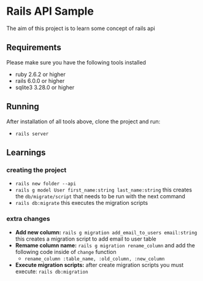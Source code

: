 # Rails API Sample
The aim of this project is to learn some concept of rails api

## Requirements
Please make sure you have the following tools installed

* ruby 2.6.2 or higher
* rails 6.0.0 or higher
* sqlite3 3.28.0 or higher

## Running
After installation of all tools above, clone the project and run:

* `rails server`

##  Learnings

### creating the project

* `rails new folder --api`
* `rails g model User first_name:string last_name:string` this creates the `db/migrate/script` that needs to be run with the next command
* `rails db:migrate` this executes the migration scripts

### extra changes

* **Add new column:** `rails g migration add_email_to_users email:string` this creates a migration script to add email to user table
* **Remame column name:** `rails g migration rename_column` and add the following code inside of `change` function
  * `rename_column :table_name, :old_column, :new_column`
* **Execute migration scripts:** after create migration scripts you must execute: `rails db:migration`